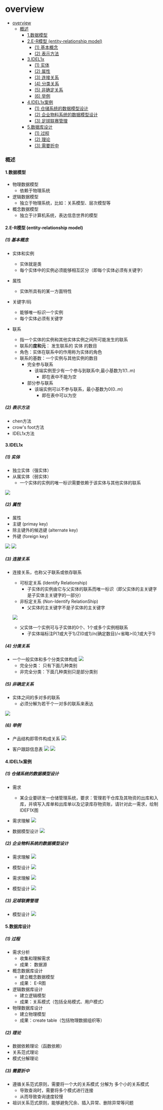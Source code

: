 # overview


<!-- @import "[TOC]" {cmd="toc" depthFrom=1 depthTo=6 orderedList=false} -->

<!-- code_chunk_output -->

- [overview](#overview)
    - [概述](#概述)
      - [1.数据模型](#1数据模型)
      - [2.E-R模型 (entity-relationship model)](#2e-r模型-entity-relationship-model)
        - [(1) 基本概念](#1-基本概念)
        - [(2) 表示方法](#2-表示方法)
      - [3.IDEL1x](#3idel1x)
        - [(1) 实体](#1-实体)
        - [(2) 属性](#2-属性)
        - [(3) 连接关系](#3-连接关系)
        - [(4) 分类关系](#4-分类关系)
        - [(5) 非确定关系](#5-非确定关系)
        - [(6) 举例](#6-举例)
      - [4.IDEL1x案例](#4idel1x案例)
        - [(1) 仓储系统的数据模型设计](#1-仓储系统的数据模型设计)
        - [(2) 企业物料系统的数据模型设计](#2-企业物料系统的数据模型设计)
        - [(3) 足球联赛管理](#3-足球联赛管理)
      - [5.数据库设计](#5数据库设计)
        - [(1) 过程](#1-过程)
        - [(2) 理论](#2-理论)
        - [(3) 需要折中](#3-需要折中)

<!-- /code_chunk_output -->

### 概述

#### 1.数据模型

* 物理数据模型
    * 依赖于物理系统
* 逻辑数据模型
    * 独立于物理系统，比如：关系模型、层次模型等
* 概念数据模型
    * 独立于计算机系统，表达信息世界的模型

#### 2.E-R模型 (entity-relationship model)

##### (1) 基本概念 
* 实体和实例
    * 实体就是类
    * 每个实体中的实例必须能够相互区分（即每个实体必须有关键字）

* 属性
    * 实体所具有的某一方面特性

* 关键字/码
    * 能够唯一标识一个实例
    * 每个实体必须有关键字

* 联系
    * 指一个实体的实例和其他实体实例之间所可能发生的联系
    * 联系的**度和元**： 发生联系的 实体 的数目
    * 角色：实体在联系中的作用称为实体的角色
    * 联系的基数：一个实例与其他实例的数目
        * 完全参与联系
            * 该端实例至少有一个参与到联系中,最小基数为1(1..m)
                * 即在表中不能为空
        * 部分参与联系
            * 该端实例可以不参与联系，最小基数为0(0..m)
                * 即在表中可以为空

##### (2) 表示方法
* chen方法
* crow's foot方法
* IDEL1x方法

#### 3.IDEL1x

##### (1) 实体
* 独立实体（强实体） 
* 从属实体（弱实体）
    * 一个实体的实例的唯一标识需要依赖于该实体与其他实体的联系

![](./imgs/overview_01.png)

##### (2) 属性
* 属性
* 主键 (primay key)
* 除主键外的候选键 (alternate key)
* 外键 (foreign key)

![](./imgs/overview_02.png)
![](./imgs/overview_03.png)

##### (3) 连接关系
* 连接关系，也称父子联系或依存联系
    * 可标定关系 (Identify Relationship)
        * 子实体的实例由它与父实体的联系而唯一标识（即父实体的主关键字是子实体主关键字的一部分）
    * 非标定关系 (Non-Identify RelationShip)
        * 父实体的主关键字不是子实体的主关键字

    ![](./imgs/overview_04.png)
    * 父实体一个实例可与子实体的0个、1个或多个实例相联系
        * 子实体端标注P(1或大于1)/Z(0或1)/n(确定数目)/<省略>(0,1或大于1)

##### (4) 分类关系
* 一个一般实体和多个分类实体构成
![](./imgs/overview_06.png)
    * 完全分类： 只有下面几种类别
    * 非完全分类：下面几种类别只是部分类别

##### (5) 非确定关系
* 实体之间的多对多的联系
    * 必须分解为若干个一对多的联系来表达

![](./imgs/overview_05.png)

##### (6) 举例
* 产品结构即零件构成关系
![](./imgs/overview_07.png)

* 客户跟踪信息表
![](./imgs/overview_08.png)
![](./imgs/overview_09.png)

#### 4.IDEL1x案例

##### (1) 仓储系统的数据模型设计

* 需求
    * 某企业要研发一仓储管理系统，要求：管理若干仓库及其物资的出库和入库，并填写入库单和出库单以及记录库存物资账，请针对此一需求，绘制IDEF1X图

* 需求理解
![](./imgs/overview_10.png)

* 数据模型设计
![](./imgs/overview_11.png)

##### (2) 企业物料系统的数据模型设计
* 需求理解
![](./imgs/overview_12.png)

* 模型设计
![](./imgs/overview_13.png)

* 需求理解
![](./imgs/overview_14.png)

* 模型设计
![](./imgs/overview_15.png)

##### (3) 足球联赛管理

* 模型设计
![](./imgs/overview_16.png)

#### 5.数据库设计

##### (1) 过程

* 需求分析
    * 收集和理解需求
    * 成果： 数据源
* 概念数据库设计
    * 建立概念数据模型
    * 成果： E-R图
* 逻辑数据库设计
    * 建立逻辑模型
    * 成果：关系模式（包括全局模式、用户模式）
* 物理数据库设计
    * 建立物理模型
    * 成果：create table（包括物理数据组织等）

##### (2) 理论

* 数据依赖理论（函数依赖）
* 关系范式理论
* 模式分解理论

##### (3) 需要折中
* 遵循关系范式原则，需要将一个大的关系模式 分解为 多个小的关系模式
    * 导致查询时，需要将多个模式进行连接
    * 从而导致查询速度较慢
* 祖训关系范式原则，能够避免冗余、插入异常、删除异常等问题
